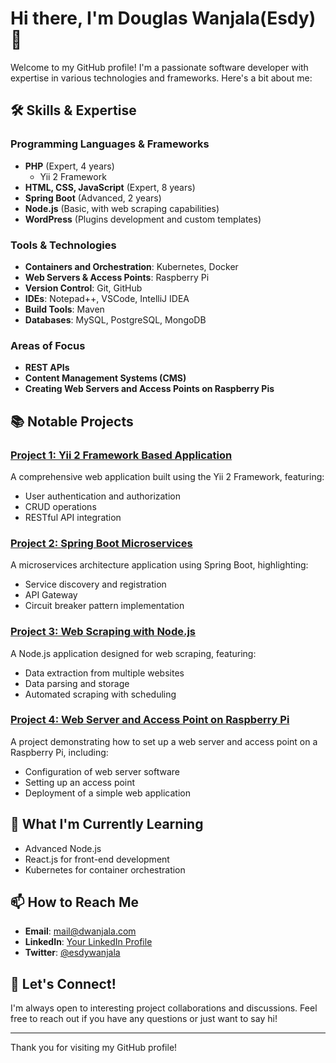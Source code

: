 # Hi there, I'm Douglas Wanjala(Esdy) 👋

Welcome to my GitHub profile! I'm a passionate software developer with expertise in various technologies and frameworks. Here's a bit about me:

## 🛠️ Skills & Expertise

### Programming Languages & Frameworks
- **PHP** (Expert, 4 years)
  - Yii 2 Framework
- **HTML, CSS, JavaScript** (Expert, 8 years)
- **Spring Boot** (Advanced, 2 years)
- **Node.js** (Basic, with web scraping capabilities)
- **WordPress** (Plugins development and custom templates)

### Tools & Technologies
- **Containers and Orchestration**: Kubernetes, Docker
- **Web Servers & Access Points**: Raspberry Pi
- **Version Control**: Git, GitHub
- **IDEs**: Notepad++, VSCode, IntelliJ IDEA
- **Build Tools**: Maven
- **Databases**: MySQL, PostgreSQL, MongoDB

### Areas of Focus
- **REST APIs**
- **Content Management Systems (CMS)**
- **Creating Web Servers and Access Points on Raspberry Pis**

## 📚 Notable Projects

### [Project 1: Yii 2 Framework Based Application](https://github.com/esdy/project-1)
A comprehensive web application built using the Yii 2 Framework, featuring:
- User authentication and authorization
- CRUD operations
- RESTful API integration

### [Project 2: Spring Boot Microservices](https://github.com/esdy/project-2)
A microservices architecture application using Spring Boot, highlighting:
- Service discovery and registration
- API Gateway
- Circuit breaker pattern implementation

### [Project 3: Web Scraping with Node.js](https://github.com/esdy/project-3)
A Node.js application designed for web scraping, featuring:
- Data extraction from multiple websites
- Data parsing and storage
- Automated scraping with scheduling

### [Project 4: Web Server and Access Point on Raspberry Pi](https://github.com/esdy/project-4)
A project demonstrating how to set up a web server and access point on a Raspberry Pi, including:
- Configuration of web server software
- Setting up an access point
- Deployment of a simple web application

## 🌱 What I'm Currently Learning
- Advanced Node.js
- React.js for front-end development
- Kubernetes for container orchestration

## 📫 How to Reach Me
- **Email**: [mail@dwanjala.com](mailto:mail@dwanjala.com)
- **LinkedIn**: [Your LinkedIn Profile](https://ke.linkedin.com/in/douglas-wanjala)
- **Twitter**: [@esdywanjala](https://x.com/esdywanjala)

## 💬 Let's Connect!
I'm always open to interesting project collaborations and discussions. Feel free to reach out if you have any questions or just want to say hi!

---

Thank you for visiting my GitHub profile!


<!--
**esdy/esdy** is a ✨ _special_ ✨ repository because its `README.md` (this file) appears on your GitHub profile.

Here are some ideas to get you started:

- 🔭 I’m currently working on ...
- 🌱 I’m currently learning ...
- 👯 I’m looking to collaborate on ...
- 🤔 I’m looking for help with ...
- 💬 Ask me about ...
- 📫 How to reach me: ...
- 😄 Pronouns: ...
- ⚡ Fun fact: ...
-->
